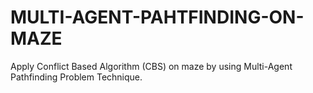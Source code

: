 # MULTI-AGENT-PAHTFINDING-ON-MAZE
Apply Conflict Based Algorithm (CBS) on maze by using Multi-Agent Pathfinding Problem Technique.
